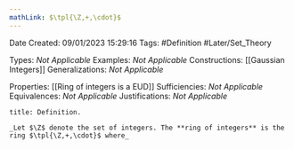 ```yaml
---
mathLink: $\tpl{\Z,+,\cdot}$
---
```


<div class="topSpace"></div>

Date Created: 09/01/2023 15:29:16
Tags: #Definition #Later/Set_Theory

Types: _Not Applicable_
Examples: _Not Applicable_
Constructions: [[Gaussian Integers]]
Generalizations: _Not Applicable_

Properties: [[Ring of integers is a EUD]]
Sufficiencies: _Not Applicable_
Equivalences: _Not Applicable_
Justifications: _Not Applicable_

``` ad-Definition
title: Definition.

_Let $\Z$ denote the set of integers. The **ring of integers** is the ring $\tpl{\Z,+,\cdot}$ where_

```
